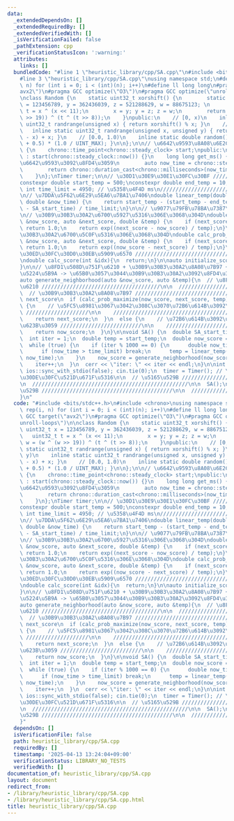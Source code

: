 ```yaml
---
data:
  _extendedDependsOn: []
  _extendedRequiredBy: []
  _extendedVerifiedWith: []
  _isVerificationFailed: false
  _pathExtension: cpp
  _verificationStatusIcon: ':warning:'
  attributes:
    links: []
  bundledCode: "#line 1 \"heuristic_library/cpp/SA.cpp\"\n#include <bits/stdc++.h>\n\
    #line 3 \"heuristic_library/cpp/SA.cpp\"\nusing namespace std;\n#define rep(i,\
    \ n) for (int i = 0; i < (int)(n); i++)\n#define ll long long\n#pragma GCC target(\"\
    avx2\")\n#pragma GCC optimize(\"O3\")\n#pragma GCC optimize(\"unroll-loops\")\n\
    \nclass Random {\n    static uint32_t xorshift() {\n        static uint32_t x\
    \ = 123456789, y = 362436039, z = 521288629, w = 88675123; \n        uint32_t\
    \ t = x ^ (x << 11);\n        x = y; y = z; z = w;\n        return w = (w ^ (w\
    \ >> 19)) ^ (t ^ (t >> 8));\n    }\npublic:\n    // [0, x)\n    inline static\
    \ uint32_t randrange(unsigned x) { return xorshift() % x; }\n    // [x, y)\n \
    \   inline static uint32_t randrange(unsigned x, unsigned y) { return randrange(y\
    \ - x) + x; }\n    // [0.0, 1.0)\n    inline static double random() { return (xorshift()\
    \ + 0.5) * (1.0 / UINT_MAX); }\n\n};\n\n// \u6642\u9593\u8A08\u6E2C\nclass Timer\
    \ {\n    chrono::time_point<chrono::steady_clock> start;\npublic:\n    Timer()\
    \ : start(chrono::steady_clock::now()) {}\n    long long get_ms() { // \u7D4C\u904E\
    \u6642\u9593\u3092\u8FD4\u3059\n        auto now_time = chrono::steady_clock::now();\n\
    \        return chrono::duration_cast<chrono::milliseconds>(now_time - start).count();\n\
    \    }\n};\nTimer timer;\n\n// \u30D1\u30E9\u30E1\u30FC\u30BF ///////////////////////////////////\n\
    constexpr double start_temp = 500;\nconstexpr double end_temp = 10;\nconstexpr\
    \ int time_limit = 4950; // \u5358\u4F4D ms\n////////////////////////////////////////////////\n\
    \n// \u7DDA\u5F62\u6E29\u5EA6\u7BA1\u7406\ndouble linear_temp(double &SA_start_time,\
    \ double &now_time) {\n    return start_temp - (start_temp - end_temp) * (now_time\
    \ - SA_start_time) / time_limit;\n}\n\n// \u9077\u79FB\u78BA\u7387\u95A2\u6570\
    \n// \u30B9\u30B3\u30A2\u6700\u5927\u5316\u306E\u3068\u304D\ndouble calc_prob_maximize(auto\
    \ &now_score, auto &next_score, double &temp) {\n    if (next_score > now_score)\
    \ return 1.0;\n    return exp((next_score - now_score) / temp);\n}\n\n// \u30B9\
    \u30B3\u30A2\u6700\u5C0F\u5316\u306E\u3068\u304D\ndouble calc_prob_minimize(auto\
    \ &now_score, auto &next_score, double &temp) {\n    if (next_score < now_score)\
    \ return 1.0;\n    return exp((now_score - next_score) / temp);\n}\n\n// \u30B0\
    \u30ED\u30FC\u30D0\u30EB\u5909\u6570 ///////////////////////////////////\n\n////////////////////////////////////////////////////\n\
    \ndouble calc_score(int &idx){\n  return;\n}\n\nauto initialize_score(){\n  return;\n\
    }\n\n// \u8FD1\u508D\u751F\u6210 + \u30B9\u30B3\u30A2\u8A08\u7B97 + \u53D7\u5BB9\
    \u5224\u5B9A -> \u65B0\u3057\u3044\u30B9\u30B3\u30A2\u3092\u8FD4\u3059 /////////////////\n\
    auto generate_neighborhood(auto &now_score, auto &temp){\n  // \u8FD1\u508D\u751F\
    \u6210 //////////////////////////////////////\n\n  //////////////////////////////////////////////////\n\
    \  // \u30B9\u30B3\u30A2\u8A08\u7B97 ////////////////////////////////////\n  auto\
    \ next_score\n  if (calc_prob_maximize(now_score, next_score, temp) > Random::random())\
    \ {\n    // \u5FC5\u8981\u3067\u3042\u308C\u3070\u72B6\u614B\u3092\u66F4\u65B0\
    \ ////////////////////\n\n    //////////////////////////////////////////////\n\
    \    return next_score;\n  }\n  else {\n    // \u72B6\u614B\u3092\u3082\u3068\u306B\
    \u623B\u3059 //////////////////////////\n\n    //////////////////////////////////////////////\n\
    \    return now_score;\n  }\n}\n\nvoid SA() {\n  double SA_start_time = timer.get_ms();\n\
    \  int iter = 1;\n  double temp = start_temp;\n  double now_score = initialize_score();\n\
    \  while (true) {\n    if (iter % 1000 == 0) {\n      double now_time = timer.get_ms();\n\
    \      if (now_time > time_limit) break;\n      temp = linear_temp(SA_start_time,\
    \ now_time);\n    }\n    now_score = generate_neighborhood(now_score, temp);\n\
    \    iter++;\n  }\n  cerr << \"iter: \" << iter << endl;\n}\n\nint main(){\n \
    \ ios::sync_with_stdio(false); cin.tie(0);\n  timer = Timer(); // \u30BF\u30A4\
    \u30DE\u30FC\u521D\u671F\u5316\n\n  // \u5165\u529B //////////////////////////////////////////\n\
    \n  //////////////////////////////////////////////////\n\n  SA();\n\n  // \u51FA\
    \u529B //////////////////////////////////////////\n\n  //////////////////////////////////////////////////\n\
    }\n"
  code: "#include <bits/stdc++.h>\n#include <chrono>\nusing namespace std;\n#define\
    \ rep(i, n) for (int i = 0; i < (int)(n); i++)\n#define ll long long\n#pragma\
    \ GCC target(\"avx2\")\n#pragma GCC optimize(\"O3\")\n#pragma GCC optimize(\"\
    unroll-loops\")\n\nclass Random {\n    static uint32_t xorshift() {\n        static\
    \ uint32_t x = 123456789, y = 362436039, z = 521288629, w = 88675123; \n     \
    \   uint32_t t = x ^ (x << 11);\n        x = y; y = z; z = w;\n        return\
    \ w = (w ^ (w >> 19)) ^ (t ^ (t >> 8));\n    }\npublic:\n    // [0, x)\n    inline\
    \ static uint32_t randrange(unsigned x) { return xorshift() % x; }\n    // [x,\
    \ y)\n    inline static uint32_t randrange(unsigned x, unsigned y) { return randrange(y\
    \ - x) + x; }\n    // [0.0, 1.0)\n    inline static double random() { return (xorshift()\
    \ + 0.5) * (1.0 / UINT_MAX); }\n\n};\n\n// \u6642\u9593\u8A08\u6E2C\nclass Timer\
    \ {\n    chrono::time_point<chrono::steady_clock> start;\npublic:\n    Timer()\
    \ : start(chrono::steady_clock::now()) {}\n    long long get_ms() { // \u7D4C\u904E\
    \u6642\u9593\u3092\u8FD4\u3059\n        auto now_time = chrono::steady_clock::now();\n\
    \        return chrono::duration_cast<chrono::milliseconds>(now_time - start).count();\n\
    \    }\n};\nTimer timer;\n\n// \u30D1\u30E9\u30E1\u30FC\u30BF ///////////////////////////////////\n\
    constexpr double start_temp = 500;\nconstexpr double end_temp = 10;\nconstexpr\
    \ int time_limit = 4950; // \u5358\u4F4D ms\n////////////////////////////////////////////////\n\
    \n// \u7DDA\u5F62\u6E29\u5EA6\u7BA1\u7406\ndouble linear_temp(double &SA_start_time,\
    \ double &now_time) {\n    return start_temp - (start_temp - end_temp) * (now_time\
    \ - SA_start_time) / time_limit;\n}\n\n// \u9077\u79FB\u78BA\u7387\u95A2\u6570\
    \n// \u30B9\u30B3\u30A2\u6700\u5927\u5316\u306E\u3068\u304D\ndouble calc_prob_maximize(auto\
    \ &now_score, auto &next_score, double &temp) {\n    if (next_score > now_score)\
    \ return 1.0;\n    return exp((next_score - now_score) / temp);\n}\n\n// \u30B9\
    \u30B3\u30A2\u6700\u5C0F\u5316\u306E\u3068\u304D\ndouble calc_prob_minimize(auto\
    \ &now_score, auto &next_score, double &temp) {\n    if (next_score < now_score)\
    \ return 1.0;\n    return exp((now_score - next_score) / temp);\n}\n\n// \u30B0\
    \u30ED\u30FC\u30D0\u30EB\u5909\u6570 ///////////////////////////////////\n\n////////////////////////////////////////////////////\n\
    \ndouble calc_score(int &idx){\n  return;\n}\n\nauto initialize_score(){\n  return;\n\
    }\n\n// \u8FD1\u508D\u751F\u6210 + \u30B9\u30B3\u30A2\u8A08\u7B97 + \u53D7\u5BB9\
    \u5224\u5B9A -> \u65B0\u3057\u3044\u30B9\u30B3\u30A2\u3092\u8FD4\u3059 /////////////////\n\
    auto generate_neighborhood(auto &now_score, auto &temp){\n  // \u8FD1\u508D\u751F\
    \u6210 //////////////////////////////////////\n\n  //////////////////////////////////////////////////\n\
    \  // \u30B9\u30B3\u30A2\u8A08\u7B97 ////////////////////////////////////\n  auto\
    \ next_score\n  if (calc_prob_maximize(now_score, next_score, temp) > Random::random())\
    \ {\n    // \u5FC5\u8981\u3067\u3042\u308C\u3070\u72B6\u614B\u3092\u66F4\u65B0\
    \ ////////////////////\n\n    //////////////////////////////////////////////\n\
    \    return next_score;\n  }\n  else {\n    // \u72B6\u614B\u3092\u3082\u3068\u306B\
    \u623B\u3059 //////////////////////////\n\n    //////////////////////////////////////////////\n\
    \    return now_score;\n  }\n}\n\nvoid SA() {\n  double SA_start_time = timer.get_ms();\n\
    \  int iter = 1;\n  double temp = start_temp;\n  double now_score = initialize_score();\n\
    \  while (true) {\n    if (iter % 1000 == 0) {\n      double now_time = timer.get_ms();\n\
    \      if (now_time > time_limit) break;\n      temp = linear_temp(SA_start_time,\
    \ now_time);\n    }\n    now_score = generate_neighborhood(now_score, temp);\n\
    \    iter++;\n  }\n  cerr << \"iter: \" << iter << endl;\n}\n\nint main(){\n \
    \ ios::sync_with_stdio(false); cin.tie(0);\n  timer = Timer(); // \u30BF\u30A4\
    \u30DE\u30FC\u521D\u671F\u5316\n\n  // \u5165\u529B //////////////////////////////////////////\n\
    \n  //////////////////////////////////////////////////\n\n  SA();\n\n  // \u51FA\
    \u529B //////////////////////////////////////////\n\n  //////////////////////////////////////////////////\n\
    }"
  dependsOn: []
  isVerificationFile: false
  path: heuristic_library/cpp/SA.cpp
  requiredBy: []
  timestamp: '2025-04-13 13:24:04+09:00'
  verificationStatus: LIBRARY_NO_TESTS
  verifiedWith: []
documentation_of: heuristic_library/cpp/SA.cpp
layout: document
redirect_from:
- /library/heuristic_library/cpp/SA.cpp
- /library/heuristic_library/cpp/SA.cpp.html
title: heuristic_library/cpp/SA.cpp
---
```

